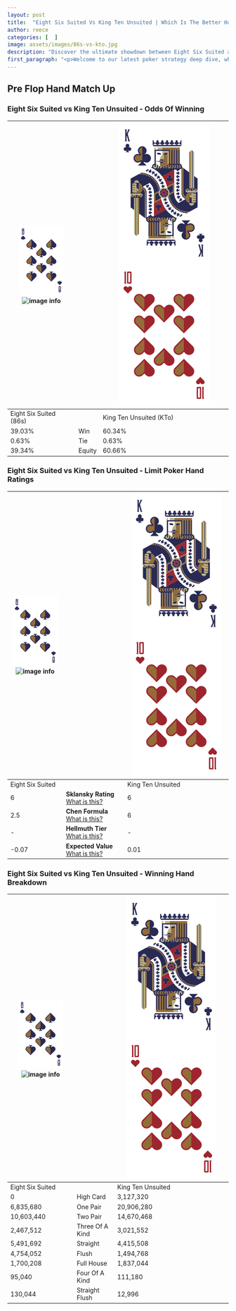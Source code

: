 ```yaml
---
layout: post
title:  "Eight Six Suited Vs King Ten Unsuited | Which Is The Better Hand In Poker? A Complete Guide"
author: reece
categories: [  ]
image: assets/images/86s-vs-kto.jpg
description: "Discover the ultimate showdown between Eight Six Suited and King Ten Unsuited in poker! Uncover the odds, strategies, and scenarios where one hand triumphs over the other. Get ready to up your poker game with this thrilling analysis."
first_paragraph: "<p>Welcome to our latest poker strategy deep dive, where we're pitting two distinct hands against each other in a high-stakes showdown: Eight Six Suited vs King Ten Unsuited.</p><p>In the dynamic world of poker, every decision counts, and knowing which hand holds the upper hand is key to your success at the table.</p><p>In this article, we'll dissect these two hands, explore the scenarios where one dominates the other, and equip you with the knowledge to make strategic choices that can tip the odds in your favor.</p><p>Get ready to unravel the intriguing dynamics of these poker hands and elevate your game to new heights.</p>"
---
```




[comment]: # (sp0)

## Pre Flop Hand Match Up

<div class="table hand-ratings" markdown="1"> 



### Eight Six Suited vs King Ten Unsuited - Odds Of Winning


    
| ![image info](assets/images/hand1/8.png) ![image info](assets/images/hand1/6s.png) |  | ![image info](assets/images/hand2/K.png) ![image info](assets/images/hand2/To.png) |
| -------- | -------- | -------- |
| Eight Six Suited (86s) |  | King Ten Unsuited (KTo) |
| 39.03% | Win | 60.34% |
| 0.63% | Tie | 0.63% |
| 39.34% | Equity | 60.66% |




[comment]: # (sp1)



### Eight Six Suited vs King Ten Unsuited - Limit Poker Hand Ratings


    
| ![image info](assets/images/hand1/8.png) ![image info](assets/images/hand1/6s.png) |  | ![image info](assets/images/hand2/K.png) ![image info](assets/images/hand2/To.png) |
| -------- | -------- | -------- |
| Eight Six Suited |  | King Ten Unsuited |
| 6 | **Sklansky Rating** [What is this?](/sklansky-rating-explained) | 6 |
| 2.5 | **Chen Formula** [What is this?](/chen-formula-explained) | 6 |
| - | **Hellmuth Tier** [What is this?](/Hellmuth-tier-explained) | - |
| -0.07 | **Expected Value** [What is this?](/expected-value-explained) | 0.01 |




[comment]: # (sp2)



### Eight Six Suited vs King Ten Unsuited - Winning Hand Breakdown


    
| ![image info](assets/images/hand1/8.png) ![image info](assets/images/hand1/6s.png) |  | ![image info](assets/images/hand2/K.png) ![image info](assets/images/hand2/To.png) |
| -------- | -------- | -------- |
| Eight Six Suited |  | King Ten Unsuited |
| 0 | High Card | 3,127,320 |
| 6,835,680 | One Pair | 20,906,280 |
| 10,603,440 | Two Pair | 14,670,468 |
| 2,467,512 | Three Of A Kind | 3,021,552 |
| 5,491,692 | Straight | 4,415,508 |
| 4,754,052 | Flush | 1,494,768 |
| 1,700,208 | Full House | 1,837,044 |
| 95,040 | Four Of A Kind | 111,180 |
| 130,044 | Straight Flush | 12,996 |




[comment]: # (sp3)



</div>

[comment]: # (sp4)



[comment]: # (sp5)

